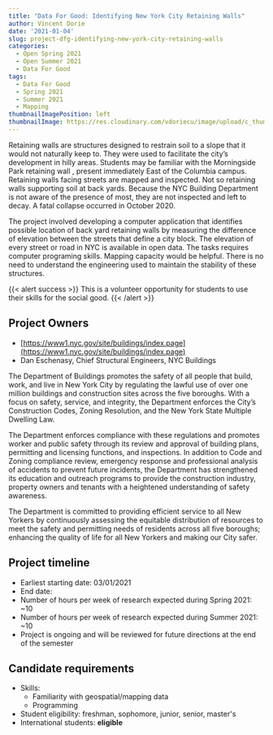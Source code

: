 ```yaml
---
title: "Data For Good: Identifying New York City Retaining Walls"
author: Vincent Dorie
date: '2021-01-04'
slug: project-dfg-identifying-new-york-city-retaining-walls
categories:
  - Open Spring 2021
  - Open Summer 2021
  - Data For Good
tags:
  - Data For Good
  - Spring 2021
  - Summer 2021
  - Mapping
thumbnailImagePosition: left
thumbnailImage: https://res.cloudinary.com/vdoriecu/image/upload/c_thumb,w_200,g_face/v1610681773/brick_wall_artzi4.png
---
```


Retaining walls are structures designed to restrain soil to a slope that it would not naturally keep to.
They were used to facilitate the city’s development in hilly areas. Students may be familiar with the
Morningside Park retaining wall , present immediately East of the Columbia campus. Retaining walls
facing streets are mapped and inspected. Not so retaining walls supporting soil at back yards. Because
the NYC Building Department is not aware of the presence of most, they are not inspected and left to
decay. A fatal collapse occurred in October 2020.

<!--more-->

The project involved developing a computer application that identifies possible location of back yard
retaining walls by measuring the difference of elevation between the streets that define a city block. The
elevation of every street or road in NYC is available in open data. The tasks requires computer
programing skills. Mapping capacity would be helpful. There is no need to understand the engineering
used to maintain the stability of these structures.

{{< alert success >}}
This is a volunteer opportunity for students to use their skills for the social good.
{{< /alert >}}

## Project Owners
+ [https://www1.nyc.gov/site/buildings/index.page](https://www1.nyc.gov/site/buildings/index.page)
+ Dan Eschenasy, Chief Structural Engineers, NYC Buildings

The Department of Buildings promotes the safety of all people that build, work, and live in New York City by regulating the lawful use of over one million buildings and construction sites across the five boroughs. With a focus on safety, service, and integrity, the Department enforces the City’s Construction Codes, Zoning Resolution, and the New York State Multiple Dwelling Law.

The Department enforces compliance with these regulations and promotes worker and public safety through its review and approval of building plans, permitting and licensing functions, and inspections. In addition to Code and Zoning compliance review, emergency response and professional analysis of accidents to prevent future incidents, the Department has strengthened its education and outreach programs to provide the construction industry, property owners and tenants with a heightened understanding of safety awareness.

The Department is committed to providing efficient service to all New Yorkers by continuously assessing the equitable distribution of resources to meet the safety and permitting needs of residents across all five boroughs; enhancing the quality of life for all New Yorkers and making our City safer.

## Project timeline
+ Earliest starting date: 03/01/2021
+ End date: 
+ Number of hours per week of research expected during Spring 2021: ~10
+ Number of hours per week of research expected during Summer 2021: ~10
+ Project is ongoing and will be reviewed for future directions at the end of the semester

## Candidate requirements
+ Skills:
  - Familiarity with geospatial/mapping data
  - Programming
+ Student eligibility: freshman, sophomore, junior, senior, master's
+ International students: **eligible**

